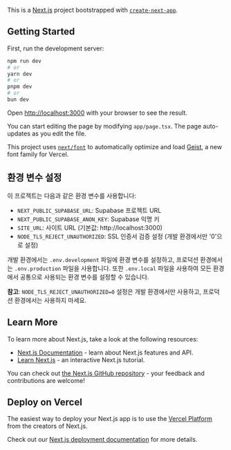 This is a [Next.js](https://nextjs.org) project bootstrapped with [`create-next-app`](https://nextjs.org/docs/app/api-reference/cli/create-next-app).

## Getting Started

First, run the development server:

```bash
npm run dev
# or
yarn dev
# or
pnpm dev
# or
bun dev
```

Open [http://localhost:3000](http://localhost:3000) with your browser to see the result.

You can start editing the page by modifying `app/page.tsx`. The page auto-updates as you edit the file.

This project uses [`next/font`](https://nextjs.org/docs/app/building-your-application/optimizing/fonts) to automatically optimize and load [Geist](https://vercel.com/font), a new font family for Vercel.

## 환경 변수 설정

이 프로젝트는 다음과 같은 환경 변수를 사용합니다:

- `NEXT_PUBLIC_SUPABASE_URL`: Supabase 프로젝트 URL
- `NEXT_PUBLIC_SUPABASE_ANON_KEY`: Supabase 익명 키
- `SITE_URL`: 사이트 URL (기본값: http://localhost:3000)
- `NODE_TLS_REJECT_UNAUTHORIZED`: SSL 인증서 검증 설정 (개발 환경에서만 '0'으로 설정)

개발 환경에서는 `.env.development` 파일에 환경 변수를 설정하고, 프로덕션 환경에서는 `.env.production` 파일을 사용합니다.
또한 `.env.local` 파일을 사용하여 모든 환경에서 공통으로 사용되는 환경 변수를 설정할 수 있습니다.

**참고**: `NODE_TLS_REJECT_UNAUTHORIZED=0` 설정은 개발 환경에서만 사용하고, 프로덕션 환경에서는 사용하지 마세요.

## Learn More

To learn more about Next.js, take a look at the following resources:

- [Next.js Documentation](https://nextjs.org/docs) - learn about Next.js features and API.
- [Learn Next.js](https://nextjs.org/learn) - an interactive Next.js tutorial.

You can check out [the Next.js GitHub repository](https://github.com/vercel/next.js) - your feedback and contributions are welcome!

## Deploy on Vercel

The easiest way to deploy your Next.js app is to use the [Vercel Platform](https://vercel.com/new?utm_medium=default-template&filter=next.js&utm_source=create-next-app&utm_campaign=create-next-app-readme) from the creators of Next.js.

Check out our [Next.js deployment documentation](https://nextjs.org/docs/app/building-your-application/deploying) for more details.
